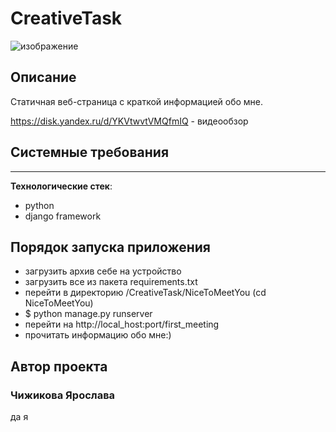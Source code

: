 # CreativeTask

![изображение](https://user-images.githubusercontent.com/92878896/192189948-02407cbc-8df1-40db-ac53-6da0aa84f3b2.png)

## Описание

Статичная веб-страница с краткой информацией обо мне.

https://disk.yandex.ru/d/YKVtwvtVMQfmIQ - видеообзор

## Системные требования
- - -

**Технологические стек**:
- python
- django framework

## Порядок запуска приложения
- загрузить архив себе на устройство
- загрузить все из пакета requirements.txt
- перейти в директорию /CreativeTask/NiceToMeetYou (cd NiceToMeetYou)
- $ python manage.py runserver
- перейти на  http://local_host:port/first_meeting
- прочитать информацию обо мне:)


## Автор проекта

### Чижикова Ярослава
да я

